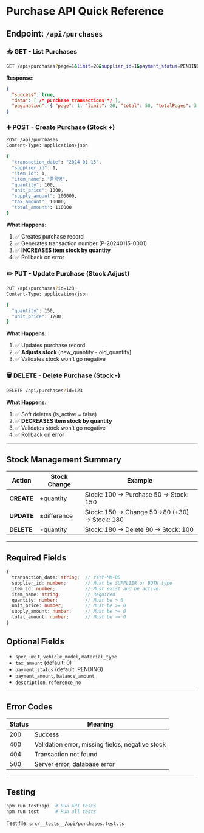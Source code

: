 # Purchase API Quick Reference

## Endpoint: `/api/purchases`

### 📥 GET - List Purchases
```bash
GET /api/purchases?page=1&limit=20&supplier_id=1&payment_status=PENDING
```

**Response:**
```json
{
  "success": true,
  "data": [ /* purchase transactions */ ],
  "pagination": { "page": 1, "limit": 20, "total": 50, "totalPages": 3 }
}
```

### ➕ POST - Create Purchase (Stock +)
```bash
POST /api/purchases
Content-Type: application/json

{
  "transaction_date": "2024-01-15",
  "supplier_id": 1,
  "item_id": 1,
  "item_name": "품목명",
  "quantity": 100,
  "unit_price": 1000,
  "supply_amount": 100000,
  "tax_amount": 10000,
  "total_amount": 110000
}
```

**What Happens:**
1. ✅ Creates purchase record
2. ✅ Generates transaction number (P-20240115-0001)
3. ✅ **INCREASES item stock by quantity**
4. ✅ Rollback on error

### ✏️ PUT - Update Purchase (Stock Adjust)
```bash
PUT /api/purchases?id=123
Content-Type: application/json

{
  "quantity": 150,
  "unit_price": 1200
}
```

**What Happens:**
1. ✅ Updates purchase record
2. ✅ **Adjusts stock** (new_quantity - old_quantity)
3. ✅ Validates stock won't go negative

### 🗑️ DELETE - Delete Purchase (Stock -)
```bash
DELETE /api/purchases?id=123
```

**What Happens:**
1. ✅ Soft deletes (is_active = false)
2. ✅ **DECREASES item stock by quantity**
3. ✅ Validates stock won't go negative
4. ✅ Rollback on error

---

## Stock Management Summary

| Action | Stock Change | Example |
|--------|--------------|---------|
| **CREATE** | +quantity | Stock: 100 → Purchase 50 → Stock: 150 |
| **UPDATE** | ±difference | Stock: 150 → Change 50→80 (+30) → Stock: 180 |
| **DELETE** | -quantity | Stock: 180 → Delete 80 → Stock: 100 |

---

## Required Fields

```typescript
{
  transaction_date: string;  // YYYY-MM-DD
  supplier_id: number;       // Must be SUPPLIER or BOTH type
  item_id: number;           // Must exist and be active
  item_name: string;         // Required
  quantity: number;          // Must be > 0
  unit_price: number;        // Must be >= 0
  supply_amount: number;     // Must be >= 0
  total_amount: number;      // Must be >= 0
}
```

## Optional Fields
- `spec`, `unit`, `vehicle_model`, `material_type`
- `tax_amount` (default: 0)
- `payment_status` (default: PENDING)
- `payment_amount`, `balance_amount`
- `description`, `reference_no`

---

## Error Codes

| Status | Meaning |
|--------|---------|
| 200 | Success |
| 400 | Validation error, missing fields, negative stock |
| 404 | Transaction not found |
| 500 | Server error, database error |

---

## Testing

```bash
npm run test:api  # Run API tests
npm run test      # Run all tests
```

Test file: `src/__tests__/api/purchases.test.ts`
